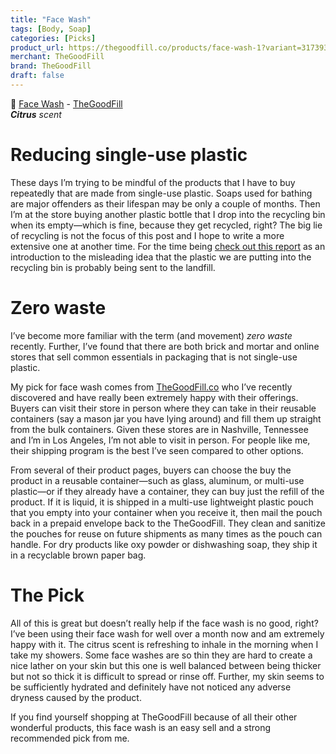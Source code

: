 ```yaml
---
title: "Face Wash"
tags: [Body, Soap]
categories: [Picks]
product_url: https://thegoodfill.co/products/face-wash-1?variant=31739328331829
merchant: TheGoodFill
brand: TheGoodFill
draft: false
---
```


🌿 [Face Wash](https://thegoodfill.co/products/face-wash-1?variant=31739328331829) - [TheGoodFill](https://a.marsello.com/l/6296f2b9008cdc137ca6ed56)  
_**Citrus** scent_

# Reducing single-use plastic

These days I’m trying to be mindful of the products that I have to buy repeatedly that are made from single-use plastic. Soaps used for bathing are major offenders as their lifespan may be only a couple of months. Then I’m at the store buying another plastic bottle that I drop into the recycling bin when its empty—which is fine, because they get recycled, right? The big lie of recycling is not the focus of this post and I hope to write a more extensive one at another time. For the time being [check out this report](https://www.theguardian.com/us-news/2022/may/04/us-recycling-plastic-waste) as an introduction to the misleading idea that the plastic we are putting into the recycling bin is probably being sent to the landfill.

# Zero waste

I’ve become more familiar with the term (and movement) _zero waste_ recently. Further, I’ve found that there are both brick and mortar and online stores that sell common essentials in packaging that is not single-use plastic.

My pick for face wash comes from [TheGoodFill.co](https://a.marsello.com/l/6296f2b9008cdc137ca6ed56) who I’ve recently discovered and have really been extremely happy with their offerings. Buyers can visit their store in person where they can take in their reusable containers (say a mason jar you have lying around) and fill them up straight from the bulk containers. Given these stores are in Nashville, Tennessee and I’m in Los Angeles, I’m not able to visit in person. For people like me, their shipping program is the best I’ve seen compared to other options.

From several of their product pages, buyers can choose the buy the product in a reusable container—such as glass, aluminum, or multi-use plastic—or if they already have a container, they can buy just the refill of the product. If it is liquid, it is shipped in a multi-use lightweight plastic pouch that you empty into your container when you receive it, then mail the pouch back in a prepaid envelope back to the TheGoodFill. They clean and sanitize the pouches for reuse on future shipments as many times as the pouch can handle. For dry products like oxy powder or dishwashing soap, they ship it in a recyclable brown paper bag.

# The Pick

All of this is great but doesn’t really help if the face wash is no good, right? I’ve been using their face wash for well over a month now and am extremely happy with it. The citrus scent is refreshing to inhale in the morning when I take my showers. Some face washes are so thin they are hard to create a nice lather on your skin but this one is well balanced between being thicker but not so thick it is difficult to spread or rinse off. Further, my skin seems to be sufficiently hydrated and definitely have not noticed any adverse dryness caused by the product.

If you find yourself shopping at TheGoodFill because of all their other wonderful products, this face wash is an easy sell and a strong recommended pick from me.